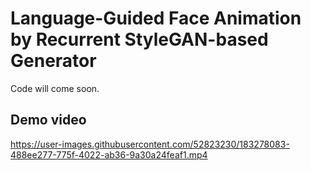# Language-Guided Face Animation by Recurrent StyleGAN-based Generator

Code will come soon.

## Demo video
https://user-images.githubusercontent.com/52823230/183278083-488ee277-775f-4022-ab36-9a30a24feaf1.mp4